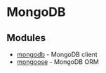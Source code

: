 # MongoDB

## Modules

* [mongodb](https://www.npmjs.com/package/mongodb) - MongoDB client
* [mongoose](https://www.npmjs.com/package/mongoose) - MongoDB ORM
